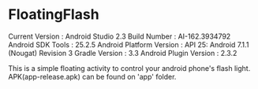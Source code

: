 # FloatingFlash

Current Version : Android Studio 2.3
Build Number : AI-162.3934792
Android SDK Tools : 25.2.5
Android Platform Version : API 25: Android 7.1.1 (Nougat) Revision 3
Gradle Version : 3.3
Android Plugin Version : 2.3.2


This is a simple floating activity to control your android phone's flash light.
APK(app-release.apk) can be found on 'app' folder.
